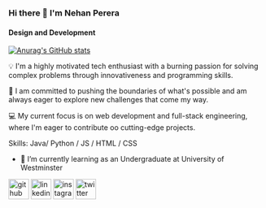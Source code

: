 ### Hi there 👋 I'm Nehan Perera
#### Design and Development
[![Anurag's GitHub stats](https://github-readme-stats.vercel.app/api?username=NehanMP)](https://github.com/anuraghazra/github-readme-stats)

💡 I'm a highly motivated tech enthusiast with a burning passion for solving complex problems through innovativeness and programming skills.

🚀 I am committed to pushing the boundaries of what's possible and am always eager to explore new challenges that come my way.

💻 My current focus is on web development and full-stack engineering, where I'm eager to contribute oo cutting-edge projects.

Skills: Java/ Python / JS / HTML / CSS

- 🌱 I’m currently learning as an Undergraduate at University of Westminster 

[<img src='https://cdn.jsdelivr.net/npm/simple-icons@3.0.1/icons/github.svg' alt='github' height='40'>](https://github.com/NehanMP)  [<img src='https://cdn.jsdelivr.net/npm/simple-icons@3.0.1/icons/linkedin.svg' alt='linkedin' height='40'>](https://www.linkedin.com/in/nehan-perera/)  [<img src='https://cdn.jsdelivr.net/npm/simple-icons@3.0.1/icons/instagram.svg' alt='instagram' height='40'>](https://www.instagram.com/nehan_pr/)  [<img src='https://cdn.jsdelivr.net/npm/simple-icons@3.0.1/icons/twitter.svg' alt='twitter' height='40'>](https://twitter.com/Nehan_Pr)  
